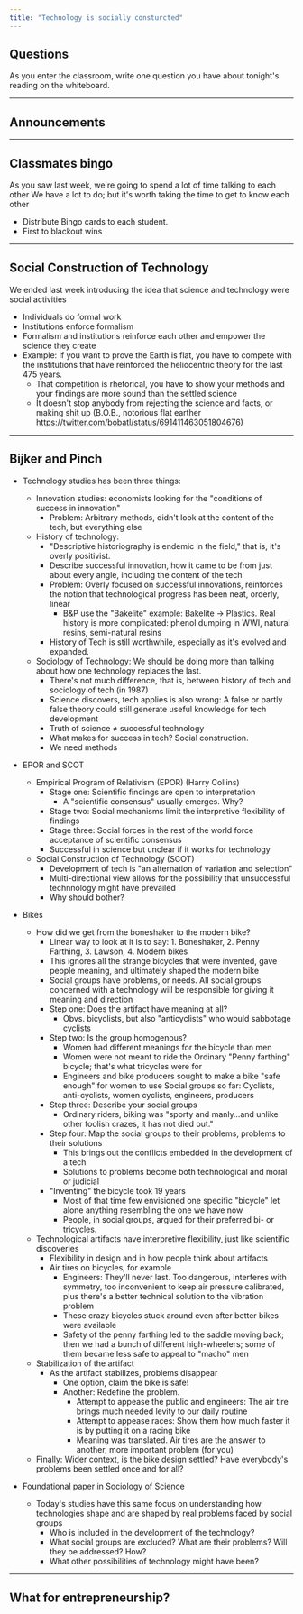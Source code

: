```yaml
---
title: "Technology is socially consturcted"
---
```


## Questions

As you enter the classroom, write one question you have about tonight's reading on the whiteboard.

---


## Announcements

---

## Classmates bingo

As you saw last week, we're going to spend a lot of time talking to each other
We have a lot to do; but it's worth taking the time to get to know each other


* Distribute Bingo cards to each student.
* First to blackout wins

---

## Social Construction of Technology

We ended last week introducing the idea that science and technology were social activities
* Individuals do formal work
* Institutions enforce formalism
* Formalism and institutions reinforce each other and empower the science they create
* Example: If you want to prove the Earth is flat, you have to compete with the institutions that have reinforced the heliocentric theory for the last 475 years.
  * That competition is rhetorical, you have to show your methods and your findings are more sound than the settled science
  * It doesn't stop anybody from rejecting the science and facts, or making shit up (B.O.B., notorious flat earther https://twitter.com/bobatl/status/691411463051804676)

---

## Bijker and Pinch

* Technology studies has been three things:
  * Innovation studies: economists looking for the "conditions of success in innovation"
    * Problem: Arbitrary methods, didn't look at the content of the tech, but everything else
  * History of technology:
    * "Descriptive historiography is endemic in the field," that is, it's overly positivist.
    * Describe successful innovation, how it came to be from just about every angle, including the content of the tech
    * Problem: Overly focused on successful innovations, reinforces the notion that technological progress has been neat, orderly, linear
      * B&P use the "Bakelite" example: Bakelite -> Plastics. Real history is more complicated: phenol dumping in WWI, natural resins, semi-natural resins
    * History of Tech is still worthwhile, especially as it's evolved and expanded.
  * Sociology of Technology: We should be doing more than talking about how one technology replaces the last.
    * There's not much difference, that is, between history of tech and sociology of tech (in 1987)
    * Science discovers, tech applies is also wrong: A false or partly false theory could still generate useful knowledge for tech development
    * Truth of science ≠ successful technology
    * What makes for success in tech? Social construction.
    * We need methods

* EPOR and SCOT
  * Empirical Program of Relativism (EPOR) (Harry Collins)
  	* Stage one: Scientific findings are open to interpretation
  		* A "scientific consensus" usually emerges. Why?
	* Stage two: Social mechanisms limit the interpretive flexibility of findings
	* Stage three: Social forces in the rest of the world force acceptance of scientific consensus
	* Successful in science but unclear if it works for technology
  * Social Construction of Technology (SCOT)
    * Development of tech is "an alternation of variation and selection"
    * Multi-directional view allows for the possibility that unsuccessful technnology might have prevailed
    * Why should bother?
* Bikes
  * How did we get from the boneshaker to the modern bike?
  	* Linear way to look at it is to say: 1. Boneshaker, 2. Penny Farthing, 3. Lawson, 4. Modern bikes
  	* This ignores all the strange bicycles that were invented, gave people meaning, and ultimately shaped the modern bike
  	* Social groups have problems, or needs. All social groups concerned with a technology will be responsible for giving it meaning and direction
  	* Step one: Does the artifact have meaning at all? 
  	  * Obvs. bicyclists, but also "anticyclists" who would sabbotage cyclists
  	* Step two: Is the group homogenous?
  	  * Women had different meanings for the bicycle than men
  	  * Women were not meant to ride the Ordinary "Penny farthing" bicycle; that's what tricycles were for
  	  * Engineers and bike producers sought to make a bike "safe enough" for women to use
  	  Social groups so far: Cyclists, anti-cyclists, women cyclists, engineers, producers
  	* Step three: Describe your social groups
  	  * Ordinary riders, biking was "sporty and manly…and unlike other foolish crazes, it has not died out."
  	* Step four: Map the social groups to their problems, problems to their solutions
  	  * This brings out the conflicts embedded in the development of a tech
  	  * Solutions to problems become both technological and moral or judicial
  	* "Inventing" the bicycle took 19 years
  		* Most of that time few envisioned one specific "bicycle" let alone anything resembling the one we have now
  		* People, in social groups, argued for their preferred bi- or tricycles.
  * Technological artifacts have interpretive flexibility, just like scientific discoveries
    * Flexibility in design and in how people think about artifacts
    * Air tires on bicycles, for example
    	* Engineers: They'll never last. Too dangerous, interferes with symmetry, too inconvenient to keep air pressure calibrated, plus there's a better technical solution to the vibration problem
    	* These crazy bicycles stuck around even after better bikes were available
    	* Safety of the penny farthing led to the saddle moving back; then we had a bunch of different high-wheelers; some of them became less safe to appeal to "macho" men
  * Stabilization of the artifact
  	* As the artifact stabilizes, problems disappear
  		* One option, claim the bike is safe!
  		* Another: Redefine the problem.
  			* Attempt to appease the public and engineers: The air tire brings much needed levity to our daily routine
  			* Attempt to appease races: Show them how much faster it is by putting it on a racing bike
  			* Meaning was translated. Air tires are the answer to another, more important problem (for you)
  * Finally: Wider context, is the bike design settled? Have everybody's problems been settled once and for all?
* Foundational paper in Sociology of Science
  * Today's studies have this same focus on understanding how technologies shape and are shaped by real problems faced by social groups
    * Who is included in the development of the technology?
    * What social groups are excluded? What are their problems? Will they be addressed? How?
    * What other possibilities of technology might have been?

---

## What for entrepreneurship?